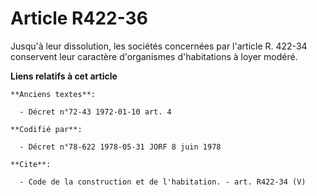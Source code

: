 # Article R422-36

Jusqu'à leur dissolution, les sociétés concernées par l'article R. 422-34 conservent leur caractère d'organismes
d'habitations à loyer modéré.

**Liens relatifs à cet article**

	**Anciens textes**:

	  - Décret n°72-43 1972-01-10 art. 4

	**Codifié par**:

	  - Décret n°78-622 1978-05-31 JORF 8 juin 1978

	**Cite**:

	  - Code de la construction et de l'habitation. - art. R422-34 (V)
